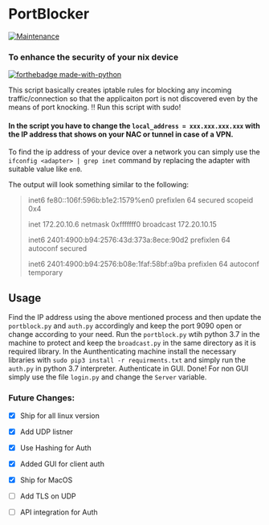 
# PortBlocker 
[![Maintenance](https://img.shields.io/badge/Maintained%3F-yes-green.svg)](https://GitHub.com/Naereen/StrapDown.js/graphs/commit-activity)



### To enhance the security of your nix device
[![forthebadge made-with-python](http://ForTheBadge.com/images/badges/made-with-python.svg)](https://www.python.org/)


This script basically creates iptable rules for blocking any incoming traffic/connection so that the applicaiton port is not discovered even by the means of port knocking. :bangbang: Run this script with sudo!

#### In the script you have to change the `local_address = xxx.xxx.xxx.xxx` with the IP address that shows on your NAC or tunnel in case of a VPN.
To find the ip address of your device over a network you can simply use the `ifconfig <adapter> | grep inet` command by replacing the adapter with suitable value like `en0`. 

The output will look something similar to the following:

>inet6 fe80::106f:596b:b1e2:1579%en0 prefixlen 64 secured scopeid 0x4
>
>inet 172.20.10.6 netmask 0xfffffff0 broadcast 172.20.10.15
>
>inet6 2401:4900:b94:2576:43d:373a:8ece:90d2 prefixlen 64 autoconf secured
>
>inet6 2401:4900:b94:2576:b08e:1faf:58bf:a9ba prefixlen 64 autoconf temporary

## Usage
Find the IP address using the above mentioned process and then update the `portblock.py` and `auth.py` accordingly and keep the port 9090 open or change according to your need.
Run the `portblock.py` wtih python 3.7 in the machine to protect and keep the `broadcast.py` in the same directory as it is required library.
In the Aunthenticating machine install the necessary libraries with `sudo pip3 install -r requirments.txt` and simply run the `auth.py` in python 3.7 interpreter. Authenticate in GUI. Done!
For non GUI simply use the file `login.py` and change the `Server` variable.

### Future Changes:
- [x] Ship for all linux version
- [x] Add UDP listner 
- [x] Use Hashing for Auth
- [x] Added GUI for client auth
- [x] Ship for MacOS
- [ ] Add TLS on UDP
- [ ] API integration for Auth

